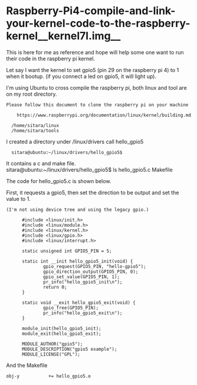 # Raspberry-Pi4-compile-and-link-your-kernel-code-to-the-raspberry-kernel__kernel7l.img__
This is here for me as reference and hope will help some one want to run their code in the raspberry pi kernel.

Let say I want the kernel to set gpio5 (pin 29 on the raspberry pi 4) to 1 when it bootup. (if you connect a led on gpio5, it will light up).

I'm using Ubuntu to cross compile the raspberry pi, both linux and tool are on my root directory.
    
    Please follow this document to clone the raspberry pi on your machine
        
        https://www.raspberrypi.org/documentation/linux/kernel/building.md
        
      /home/sitara/linux
      /home/sitara/tools
      
I created a directory under /linux/drivers call hello_gpio5

      sitara@ubuntu:~/linux/drivers/hello_gpio5$
      
It contains a c and make file.        
      sitara@ubuntu:~/linux/drivers/hello_gpio5$ ls
      hello_gpio5.c  Makefile
      
 The code for hello_gpio5.c is shown below.
 
 First, it requests a gpio5, then set the direction to be output and set the value to 1. 
   
    (I'm not using device tree and using the legacy gpio.)

          #include <linux/init.h>
          #include <linux/module.h>
          #include <linux/kernel.h>
          #include <linux/gpio.h>
          #include <linux/interrupt.h>

          static unsigned int GPIO5_PIN = 5;

          static int __init hello_gpio5_init(void) {
                  gpio_request(GPIO5_PIN, "hello-gpio5");
                  gpio_direction_output(GPIO5_PIN, 0);
                  gpio_set_value(GPIO5_PIN, 1);
                  pr_info("hello_gpio5_init\n");
                  return 0;
          }

          static void __exit hello_gpio5_exit(void) {
                  gpio_free(GPIO5_PIN);
                  pr_info("hello_gpio5_exit\n");
          }

          module_init(hello_gpio5_init);
          module_exit(hello_gpio5_exit);

          MODULE_AUTHOR("gpio5");
          MODULE_DESCRIPTION("gpio5 example");
          MODULE_LICENSE("GPL"); 

And the Makefile           
    
    obj-y			+= hello_gpio5.o          
